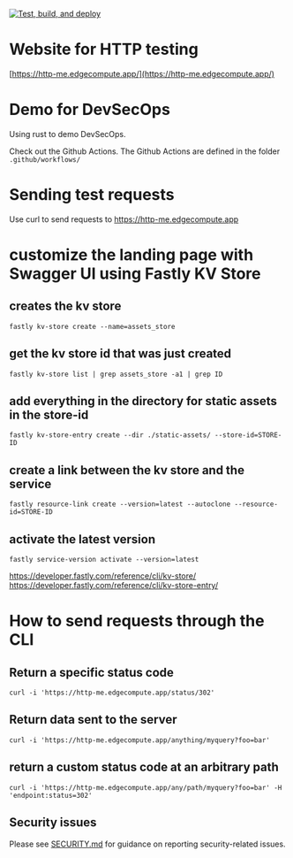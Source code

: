 [![Test, build, and deploy](https://github.com/BrooksCunningham/http-me-rust/actions/workflows/test_build_deploy.yaml/badge.svg)](https://github.com/BrooksCunningham/http-me-rust/actions/workflows/test_build_deploy.yaml)

# Website for HTTP testing

[https://http-me.edgecompute.app/](https://http-me.edgecompute.app/)

# Demo for DevSecOps

Using rust to demo DevSecOps. 

Check out the Github Actions. The Github Actions are defined in the folder `.github/workflows/`

# Sending test requests

Use curl to send requests to https://http-me.edgecompute.app

# customize the landing page with Swagger UI using Fastly KV Store

## creates the kv store
`fastly kv-store create --name=assets_store`

## get the kv store id that was just created
`fastly kv-store list | grep assets_store -a1 | grep ID`

## add everything in the directory for static assets in the store-id
`fastly kv-store-entry create --dir ./static-assets/ --store-id=STORE-ID`

## create a link between the kv store and the service
`fastly resource-link create --version=latest --autoclone --resource-id=STORE-ID`

## activate the latest version
`fastly service-version activate --version=latest`

https://developer.fastly.com/reference/cli/kv-store/
https://developer.fastly.com/reference/cli/kv-store-entry/


# How to send requests through the CLI

## Return a specific status code
`curl -i 'https://http-me.edgecompute.app/status/302'`

## Return data sent to the server
`curl -i 'https://http-me.edgecompute.app/anything/myquery?foo=bar'`

## return a custom status code at an arbitrary path

`curl -i 'https://http-me.edgecompute.app/any/path/myquery?foo=bar' -H 'endpoint:status=302'`

## Security issues

Please see [SECURITY.md](SECURITY.md) for guidance on reporting security-related issues.
